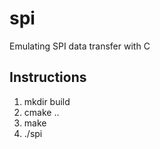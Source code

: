 # spi
Emulating SPI data transfer with C

## Instructions 
1. mkdir build
2. cmake ..
3. make
4. ./spi